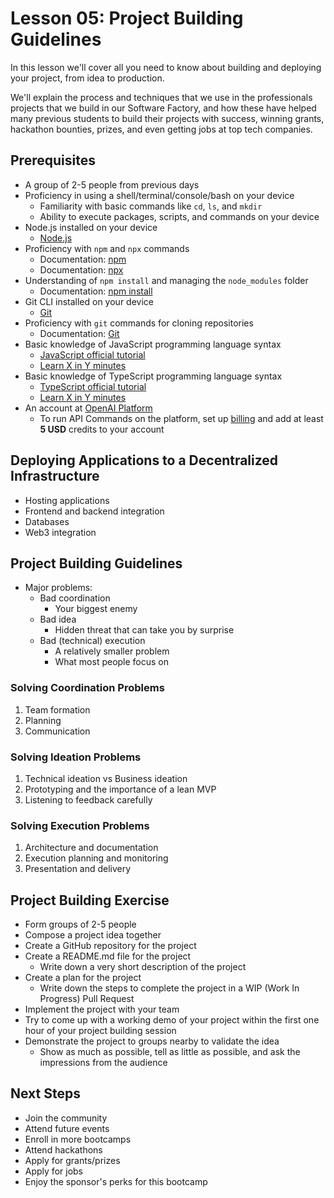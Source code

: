 # Lesson 05: Project Building Guidelines

In this lesson we'll cover all you need to know about building and deploying your project, from idea to production.

We'll explain the process and techniques that we use in the professionals projects that we build in our Software Factory, and how these have helped many previous students to build their projects with success, winning grants, hackathon bounties, prizes, and even getting jobs at top tech companies.

## Prerequisites

- A group of 2-5 people from previous days
- Proficiency in using a shell/terminal/console/bash on your device
  - Familiarity with basic commands like `cd`, `ls`, and `mkdir`
  - Ability to execute packages, scripts, and commands on your device
- Node.js installed on your device
  - [Node.js](https://nodejs.org/en/download/)
- Proficiency with `npm` and `npx` commands
  - Documentation: [npm](https://docs.npmjs.com/)
  - Documentation: [npx](https://www.npmjs.com/package/npx)
- Understanding of `npm install` and managing the `node_modules` folder
  - Documentation: [npm install](https://docs.npmjs.com/cli/v10/commands/npm-install)
- Git CLI installed on your device
  - [Git](https://git-scm.com/downloads)
- Proficiency with `git` commands for cloning repositories
  - Documentation: [Git](https://git-scm.com/doc)
- Basic knowledge of JavaScript programming language syntax
  - [JavaScript official tutorial](https://developer.mozilla.org/en-US/docs/Web/JavaScript/Guide)
  - [Learn X in Y minutes](https://learnxinyminutes.com/docs/javascript/)
- Basic knowledge of TypeScript programming language syntax
  - [TypeScript official tutorial](https://www.typescriptlang.org/docs/)
  - [Learn X in Y minutes](https://learnxinyminutes.com/docs/typescript/)
- An account at [OpenAI Platform](https://platform.openai.com/)
  - To run API Commands on the platform, set up [billing](https://platform.openai.com/account/billing/overview) and add at least **5 USD** credits to your account

## Deploying Applications to a Decentralized Infrastructure

- Hosting applications
- Frontend and backend integration
- Databases
- Web3 integration

## Project Building Guidelines

- Major problems:
  - Bad coordination
    - Your biggest enemy
  - Bad idea
    - Hidden threat that can take you by surprise
  - Bad (technical) execution
    - A relatively smaller problem
    - What most people focus on

### Solving Coordination Problems

1. Team formation
2. Planning
3. Communication

### Solving Ideation Problems

1. Technical ideation vs Business ideation
2. Prototyping and the importance of a lean MVP
3. Listening to feedback carefully

### Solving Execution Problems

1. Architecture and documentation
2. Execution planning and monitoring
3. Presentation and delivery

## Project Building Exercise

- Form groups of 2-5 people
- Compose a project idea together
- Create a GitHub repository for the project
- Create a README.md file for the project
  - Write down a very short description of the project
- Create a plan for the project
  - Write down the steps to complete the project in a WIP (Work In Progress) Pull Request
- Implement the project with your team
- Try to come up with a working demo of your project within the first one hour of your project building session
- Demonstrate the project to groups nearby to validate the idea
  - Show as much as possible, tell as little as possible, and ask the impressions from the audience

## Next Steps

- Join the community
- Attend future events
- Enroll in more bootcamps
- Attend hackathons
- Apply for grants/prizes
- Apply for jobs
- Enjoy the sponsor's perks for this bootcamp

